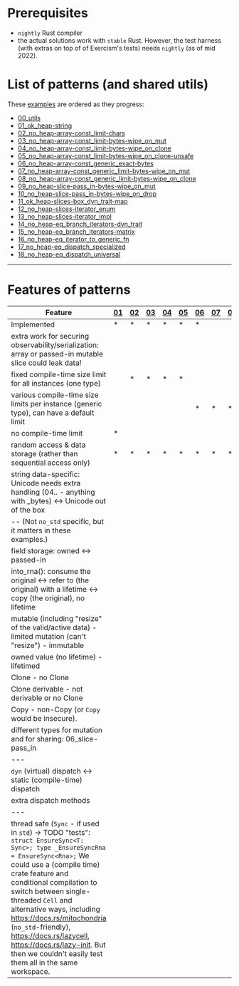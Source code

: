# Prerequisites

- `nightly` Rust compiler
 - the actual solutions work with `stable` Rust. However, the test harness (with extras on top of of
   Exercism's tests) needs `nightly` (as of mid 2022).

# List of patterns (and shared utils)
These [examples](https://github.com/peter-kehl/no_std_rna_slice_patterns) are ordered as they progress:
- [00_utils](https://github.com/peter-kehl/no_std_rna_slice_patterns/blob/main/00_utils/src/lib.rs)
- [01_ok_heap-string](https://github.com/peter-kehl/no_std_rna_slice_patterns/blob/main/01_ok_heap-string/src/lib.rs)
- [02_no_heap-array-const_limit-chars](https://github.com/peter-kehl/no_std_rna_slice_patterns/blob/main/02_no_heap-array-const_limit-chars/src/lib.rs)
- [03_no_heap-array-const_limit-bytes-wipe_on_mut](https://github.com/peter-kehl/no_std_rna_slice_patterns/blob/main/03_no_heap-array-const_limit-bytes-wipe_on_mut/src/lib.rs)
- [04_no_heap-array-const_limit-bytes-wipe_on_clone](https://github.com/peter-kehl/no_std_rna_slice_patterns/blob/main/04_no_heap-array-const_limit-bytes-wipe_on_clone/src/lib.rs)
- [05_no_heap-array-const_limit-bytes-wipe_on_clone-unsafe](https://github.com/peter-kehl/no_std_rna_slice_patterns/blob/main/05_no_heap-array-const_limit-bytes-wipe_on_clone-unsafe/src/lib.rs)
- [06_no_heap-array-const_generic_exact-bytes](https://github.com/peter-kehl/no_std_rna_slice_patterns/blob/main/06_no_heap-array-const_generic_exact-bytes/src/lib.rs)
- [07_no_heap-array-const_generic_limit-bytes-wipe_on_mut](https://github.com/peter-kehl/no_std_rna_slice_patterns/blob/main/07_no_heap-array-const_generic_limit-bytes-wipe_on_mut/src/lib.rs)
- [08_no_heap-array-const_generic_limit-bytes-wipe_on_clone](https://github.com/peter-kehl/no_std_rna_slice_patterns/blob/main/08_no_heap-array-const_generic_limit-bytes-wipe_on_clone/src/lib.rs)
- [09_no_heap-slice-pass_in-bytes-wipe_on_mut](https://github.com/peter-kehl/no_std_rna_slice_patterns/blob/main/09_no_heap-slice-pass_in-bytes-wipe_on_mut/src/lib.rs)
- [10_no_heap-slice-pass_in-bytes-wipe_on_drop](https://github.com/peter-kehl/no_std_rna_slice_patterns/blob/main/10_no_heap-slice-pass_in-bytes-wipe_on_drop/src/lib.rs)
- [11_ok_heap-slices-box_dyn_trait-map](https://github.com/peter-kehl/no_std_rna_slice_patterns/blob/main/11_ok_heap-slices-box_dyn_trait-map/src/lib.rs)
- [12_no_heap-slices-iterator_enum](https://github.com/peter-kehl/no_std_rna_slice_patterns/blob/main/12_no_heap-slices-iterator_enum/src/lib.rs)
- [13_no_heap-slices-iterator_impl](https://github.com/peter-kehl/no_std_rna_slice_patterns/blob/main/13_no_heap-slices-iterator_impl/src/lib.rs)
- [14_no_heap-eq_branch_iterators-dyn_trait](https://github.com/peter-kehl/no_std_rna_slice_patterns/blob/main/14_no_heap-eq_branch_iterators-dyn_trait/src/lib.rs)
- [15_no_heap-eq_branch_iterators-matrix](https://github.com/peter-kehl/no_std_rna_slice_patterns/blob/main/15_no_heap-eq_branch_iterators-matrix/src/lib.rs)
- [16_no_heap-eq_iterator_to_generic_fn](https://github.com/peter-kehl/no_std_rna_slice_patterns/blob/main/16_no_heap-eq_iterator_to_generic_fn/src/lib.rs)
- [17_no_heap-eq_dispatch_specialized](https://github.com/peter-kehl/no_std_rna_slice_patterns/blob/main/17_no_heap-eq_dispatch_specialized/src/lib.rs)
- [18_no_heap-eq_dispatch_universal](https://github.com/peter-kehl/no_std_rna_slice_patterns/blob/main/18_no_heap-eq_dispatch_universal/src/lib.rs)
---

# Features of patterns
| Feature | [01](https://github.com/peter-kehl/no_std_rna_slice_patterns/blob/main/01_ok_heap-string/src/lib.rs "01_ok_heap-string") | [02](https://github.com/peter-kehl/no_std_rna_slice_patterns/blob/main/02_no_heap-array-const_limit-chars/src/lib.rs "02_no_heap-array-const_limit-chars") | [03](https://github.com/peter-kehl/no_std_rna_slice_patterns/blob/main/03_no_heap-array-const_limit-bytes-wipe_on_mut/src/lib.rs "03_no_heap-array-const_limit-bytes-wipe_on_mut") | [04](https://github.com/peter-kehl/no_std_rna_slice_patterns/blob/main/04_no_heap-array-const_limit-bytes-wipe_on_clone/src/lib.rs "04_no_heap-array-const_limit-bytes-wipe_on_clone") | [05](https://github.com/peter-kehl/no_std_rna_slice_patterns/blob/main/05_no_heap-array-const_limit-bytes-wipe_on_clone-unsafe/src/lib.rs "05_no_heap-array-const_limit-bytes-wipe_on_clone-unsafe") | [06](https://github.com/peter-kehl/no_std_rna_slice_patterns/blob/main/06_no_heap-array-const_generic_exact-bytes/src/lib.rs "06_no_heap-array-const_generic_exact-bytes") | [07](https://github.com/peter-kehl/no_std_rna_slice_patterns/blob/main/07_no_heap-array-const_generic_limit-bytes-wipe_on_mut/src/lib.rs "07_no_heap-array-const_generic_limit-bytes-wipe_on_mut") | [08](https://github.com/peter-kehl/no_std_rna_slice_patterns/blob/main/08_no_heap-array-const_generic_limit-bytes-wipe_on_clone/src/lib.rs "08_no_heap-array-const_generic_limit-bytes-wipe_on_clone") | [09](https://github.com/peter-kehl/no_std_rna_slice_patterns/blob/main/09_no_heap-slice-pass_in-bytes-wipe_on_mut/src/lib.rs "09_no_heap-slice-pass_in-bytes-wipe_on_mut") | [10](https://github.com/peter-kehl/no_std_rna_slice_patterns/blob/main/10_no_heap-slice-pass_in-bytes-wipe_on_drop/src/lib.rs "10_no_heap-slice-pass_in-bytes-wipe_on_drop") | [11](https://github.com/peter-kehl/no_std_rna_slice_patterns/blob/main/11_ok_heap-slices-box_dyn_trait-map/src/lib.rs "11_ok_heap-slices-box_dyn_trait-map") | [12](https://github.com/peter-kehl/no_std_rna_slice_patterns/blob/main/12_no_heap-slices-iterator_enum/src/lib.rs "12_no_heap-slices-iterator_enum") | [13](https://github.com/peter-kehl/no_std_rna_slice_patterns/blob/main/13_no_heap-slices-iterator_impl/src/lib.rs "13_no_heap-slices-iterator_impl") | [14](https://github.com/peter-kehl/no_std_rna_slice_patterns/blob/main/14_no_heap-eq_branch_iterators-dyn_trait/src/lib.rs "14_no_heap-eq_branch_iterators-dyn_trait") | [15](https://github.com/peter-kehl/no_std_rna_slice_patterns/blob/main/15_no_heap-eq_branch_iterators-matrix/src/lib.rs "15_no_heap-eq_branch_iterators-matrix") | [16](https://github.com/peter-kehl/no_std_rna_slice_patterns/blob/main/16_no_heap-eq_iterator_to_generic_fn/src/lib.rs "16_no_heap-eq_iterator_to_generic_fn") | [17](https://github.com/peter-kehl/no_std_rna_slice_patterns/blob/main/17_no_heap-eq_dispatch_specialized/src/lib.rs "17_no_heap-eq_dispatch_specialized") | [18](https://github.com/peter-kehl/no_std_rna_slice_patterns/blob/main/18_no_heap-eq_dispatch_universal/src/lib.rs "18_no_heap-eq_dispatch_universal") |
| --- | --- | --- | --- | --- | --- | --- | --- | --- | --- | --- | --- | --- | --- | --- | --- | --- | --- | --- |
| Implemented | * | * | * | * | * | * | | | part | | * | * | * | * | * | * | * | * |
| extra work for securing observability/serialization: array or passed-in mutable slice could leak data! |
| fixed compile-time size limit for all instances (one type) | | * | * | * | * | | | | | | | | | | | | | |
| various compile-time size limits per instance (generic type), can have a default limit | | | | | | * | * | * | | | | | | | | | | |
| no compile-time limit | * |  |  |  |  |  |  |  | * | * | * | * | * | * | * | * | * | * |
| random access & data storage (rather than sequential access only) | * | * | * | * | * | * | * | * | * | * |  |  |  |  |  |  |  |  |
| string data-specific: Unicode needs extra handling (04.. - anything with _bytes) <-> Unicode out of the box |
| -- (Not `no_std` specific, but it matters in these examples.) |
| field storage: owned <-> passed-in |
| into_rna(): consume the original <-> refer to (the original) with a lifetime <-> copy (the original), no lifetime |
| mutable (including "resize" of the valid/active data) - limited mutation (can't "resize") - immutable |
| owned value (no lifetime) - lifetimed |
| Clone - no Clone |
| Clone derivable - not derivable or no Clone |
| Copy - non-Copy (or `Copy` would be insecure). |
| different types for mutation and for sharing: 06_slice-pass_in |
| --- |
|`dyn` (virtual) dispatch <-> static (compile-time) dispatch |
| extra dispatch methods |
| --- |
| thread safe (`Sync` - if used in `std`) -> TODO "tests": `struct EnsureSync<T: Sync>; type _EnsureSyncRna = EnsureSync<Rna>;` We could use a (compile time) crate feature and conditional compilation to switch between single-threaded `Cell` and alternative ways, including https://docs.rs/mitochondria (`no_std`-friendly), https://docs.rs/lazycell, https://docs.rs/lazy-init. But then we couldn't easily test them all in the same workspace. |
